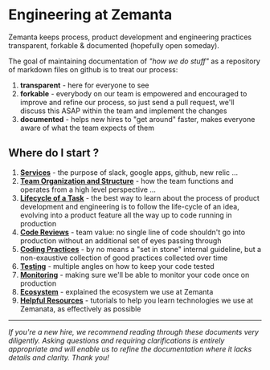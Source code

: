 # Engineering at Zemanta

Zemanta keeps process, product development and engineering practices transparent, forkable &amp; documented (hopefully open someday).

The goal of maintaining documentation of *"how we do stuff"* as a repository of markdown files on github is to treat our process:

1. **transparent** - here for everyone to see
2. **forkable** - everybody on our team is empowered and encouraged to improve and refine our process, so just send a pull request, we'll discuss this ASAP within the team and implement the changes
3. **documented** - helps new hires to "get around" faster, makes everyone aware of what the team expects of them

## Where do I start ?

1. **[Services](1-Services.md)** - the purpose of slack, google apps, github, new relic ...
2. **[Team Organization and Structure](2-Team-Org-and-Structure.md)** - how the team functions and operates from a high level perspective ...
3. **[Lifecycle of a Task](3-Lifecycle-of-a-Task.md)** - the best way to learn about the process of product development and engineering is to follow the life-cycle of an idea, evolving into a product feature all the way up to code running in production
4. **[Code Reviews](4-Code-Reviews.md)** - team value: no single line of code shouldn't go into production without an additional set of eyes passing through
5. **[Coding Practices](5-Coding-Practices.md)** - by no means a "set in stone" internal guideline, but a non-exaustive collection of good practices collected over time
6. **[Testing](6-Testing.md)** - multiple angles on how to keep your code tested
7. **[Monitoring](7-Monitoring.md)** - making sure we'll be able to monitor your code once on production
8. **[Ecosystem](8-Ecosystem.md)** - explained the ecosystem we use at Zemanta
9. **[Helpful Resources](9-Helpful-Resources.md)** - tutorials to help you learn technologies we use at Zemanata, as effectively as possible

----

*If you're a new hire, we recommend reading through these documents very diligently. Asking questions and requiring clarifications is entirely appropriate and will enable us to refine the documentation where it lacks details and clarity. Thank you!*

